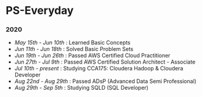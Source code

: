 # PS-Everyday
### 2020
* _May 15th - Jun 10th_  : Learned Basic Concepts
* _Jun 11th - Jun 18th_  : Solved Basic Problem Sets
* _Jun 19th - Jun 26th_  : Passed AWS Certified Cloud Practitioner
* _Jun 27th - Jul 9th_   : Passed AWS Certified Solution Architect - Associate
* _Jul 10th - present_   : Studying CCA175: Cloudera Hadoop & Cloudera Developer
* _Aug 22nd - Aug 29th_  : Passed ADsP (Advanced Data Semi Professional)
* _Aug 29th - Sep 5th_   : Studying SQLD (SQL Developer)
